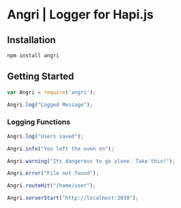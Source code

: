 # Angri | Logger for Hapi.js

## Installation

    npm install angri

## Getting Started

```js
var Angri = require('angri');

Angri.log("Logged Message");
```

### Logging Functions

```js
Angri.log("Users saved");

Angri.info("You left the oven on");

Angri.warning("Its dangerous to go alone. Take this!");

Angri.error("File not found");

Angri.routeHit("/home/user");

Angri.serverStart("http://localhost:3030");
```
